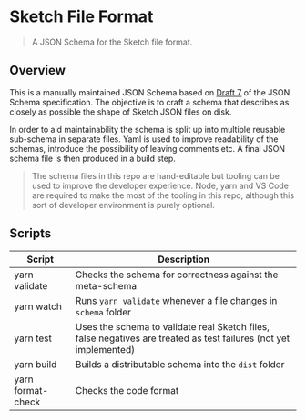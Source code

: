 # Sketch File Format

> A JSON Schema for the Sketch file format.

## Overview

This is a manually maintained JSON Schema based on [Draft 7](https://json-schema.org/draft-07/json-schema-release-notes.html) of the JSON Schema specification. The objective is to craft a schema that describes as closely as possible the shape of Sketch JSON files on disk.

In order to aid maintainability the schema is split up into multiple reusable sub-schema in separate files. Yaml is used to improve readability of the schemas, introduce the possibility of leaving comments etc. A final JSON schema file is then produced in a build step.

> The schema files in this repo are hand-editable but tooling can be used to improve the developer experience. Node, yarn and VS Code are required to make the most of the tooling in this repo, although this sort of developer environment is purely optional.

## Scripts

| Script            | Description                                                                                                       |
| ----------------- | ----------------------------------------------------------------------------------------------------------------- |
| yarn validate     | Checks the schema for correctness against the meta-schema                                                         |
| yarn watch        | Runs `yarn validate` whenever a file changes in `schema` folder                                                   |
| yarn test         | Uses the schema to validate real Sketch files, false negatives are treated as test failures (not yet implemented) |
| yarn build        | Builds a distributable schema into the `dist` folder                                                              |
| yarn format-check | Checks the code format                                                                                            |
